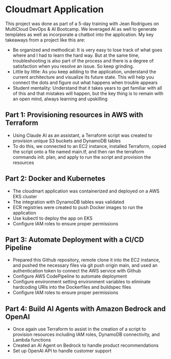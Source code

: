 # Cloudmart Application
This project was done as part of a 5-day training with Jean Rodrigues on MultiCloud DevOps & AI Bootcamp. We leveraged AI as well to generate templates as well as incorporate a chatbot into the application. My key takeaways from a project like this are:
- Be organized and methodical:  It is very easy to lose track of what goes where and I had to learn the hard way. But at the same time, troubleshooting is also part of the process and there is a degree of satisfaction when you resolve an issue. So keep grinding.
- Little by little:  As you keep adding to the application, understand the current architecture and visualize its future state. This will help you connect the dots and figure out what happens when trouble appears
- Student mentality:  Understand that it takes years to get familiar with all of this and that mistakes will happen, but the key thing is to remain with an open mind, always learning and upskilling

## Part 1: Provisioning resources in AWS with Terraform
- Using Claude AI as an assistant, a Terraform script was created to provision unique S3 buckets and DynamoDB tables
- To do this, we connected to an EC2 instance, installed Terraform, copied the script onto a file named main.tf, and then ran the terraform commands init. plan, and apply to run the script and provision the resources

## Part 2: Docker and Kubernetes
- The cloudmart application was containerized and deployed on a AWS EKS cluster
- The integration with DynamoDB tables was validated
- ECR registries were created to push Docker images to run the application
- Use kubectl to deploy the app on EKS
- Configure IAM roles to ensure proper permissions

## Part 3: Automate Deployment with a CI/CD Pipeline
- Prepared this Github repository, remote clone it into the EC2 instance, and pushed the necessary files via git push origin main, and used an authentication token to connect the AWS service with Github
- Configure AWS CodePipeline to automate deployment
- Configure environment setting environment variables to eliminate hardcoding URIs into the Dockerfiles and buildspec files
- Configure IAM roles to ensure proper permissions

## Part 4: Build AI Agents with Amazon Bedrock and OpenAI
- Once again use Terraform to assist in the creation of a script to provision resources including IAM roles, DynamoDB connectivity, and Lambda functions
- Created an AI Agent on Bedrock to handle product recommendations
- Set up OpenAI API to handle customer support

